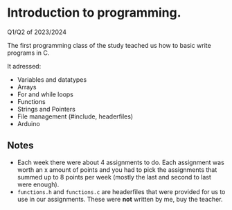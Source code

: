 # Introduction to programming.
Q1/Q2 of 2023/2024

The first programming class of the study teached us how to basic write programs in C.

It adressed:

- Variables and datatypes
- Arrays
- For and while loops
- Functions
- Strings and Pointers
- File management (#include, headerfiles)
- Arduino

## Notes

- Each week there were about 4 assignments to do. Each assignment was worth an x amount of points and you had to pick the assignments that summed up to 8 points per week (mostly the last and second to last were enough).
- `functions.h` and `functions.c` are headerfiles that were provided for us to use in our assignments. These were **not** written by me, buy the teacher.
